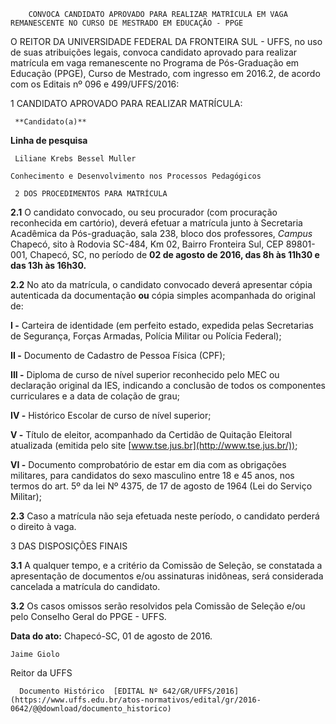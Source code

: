         CONVOCA CANDIDATO APROVADO PARA REALIZAR MATRÍCULA EM VAGA REMANESCENTE NO CURSO DE MESTRADO EM EDUCAÇÃO - PPGE  

O REITOR DA UNIVERSIDADE FEDERAL DA FRONTEIRA SUL - UFFS, no uso de suas atribuições legais, convoca candidato aprovado para realizar matrícula em vaga remanescente no Programa de Pós-Graduação em Educação (PPGE), Curso de Mestrado, com ingresso em 2016.2, de acordo com os Editais nº 096 e 499/UFFS/2016:

 1 CANDIDATO APROVADO PARA REALIZAR MATRÍCULA:

     **Candidato(a)**

   **Linha de pesquisa**

     Liliane Krebs Bessel Muller

    Conhecimento e Desenvolvimento nos Processos Pedagógicos

     2 DOS PROCEDIMENTOS PARA MATRÍCULA

 **2.1** O candidato convocado, ou seu procurador (com procuração reconhecida em cartório), deverá efetuar a matrícula junto à Secretaria Acadêmica da Pós-graduação, sala 238, bloco dos professores, *Campus* Chapecó, sito à Rodovia SC-484, Km 02, Bairro Fronteira Sul, CEP 89801-001, Chapecó, SC, no período de **02 de agosto de 2016, das 8h às 11h30 e das 13h às 16h30.**

 **2.2** No ato da matrícula, o candidato convocado deverá apresentar cópia autenticada da documentação **ou** cópia simples acompanhada do original de:

 **I -** Carteira de identidade (em perfeito estado, expedida pelas Secretarias de Segurança, Forças Armadas, Polícia Militar ou Polícia Federal);

 **II -** Documento de Cadastro de Pessoa Física (CPF);

 **III -** Diploma de curso de nível superior reconhecido pelo MEC ou declaração original da IES, indicando a conclusão de todos os componentes curriculares e a data de colação de grau;

 **IV -** Histórico Escolar de curso de nível superior;

 **V -** Título de eleitor, acompanhado da Certidão de Quitação Eleitoral atualizada (emitida pelo site [www.tse.jus.br](http://www.tse.jus.br/));

 **VI -** Documento comprobatório de estar em dia com as obrigações militares, para candidatos do sexo masculino entre 18 e 45 anos, nos termos do art. 5º da lei Nº 4375, de 17 de agosto de 1964 (Lei do Serviço Militar);

 **2.3** Caso a matrícula não seja efetuada neste período, o candidato perderá o direito à vaga.

 3 DAS DISPOSIÇÕES FINAIS

 **3.1** A qualquer tempo, e a critério da Comissão de Seleção, se constatada a apresentação de documentos e/ou assinaturas inidôneas, será considerada cancelada a matrícula do candidato.

 **3.2** Os casos omissos serão resolvidos pela Comissão de Seleção e/ou pelo Conselho Geral do PPGE - UFFS.

  

   **Data do ato:** Chapecó-SC, 01 de agosto de 2016.   
 

    Jaime Giolo   
 Reitor da UFFS 

      Documento Histórico  [EDITAL Nº 642/GR/UFFS/2016](https://www.uffs.edu.br/atos-normativos/edital/gr/2016-0642/@@download/documento_historico)     
      